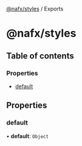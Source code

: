 [@nafx/styles](README.md) / Exports

# @nafx/styles

## Table of contents

### Properties

- [default](modules.md#default)

## Properties

### default

• **default**: `Object`
